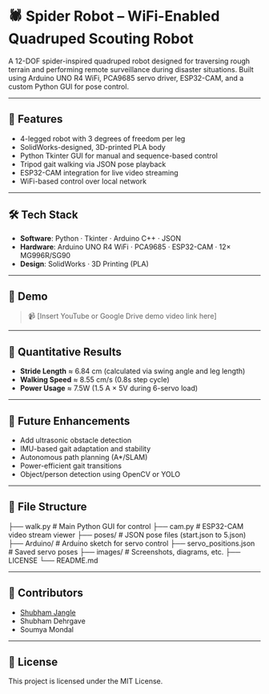 # 🕷️ Spider Robot – WiFi-Enabled Quadruped Scouting Robot

A 12-DOF spider-inspired quadruped robot designed for traversing rough terrain and performing remote surveillance during disaster situations. Built using Arduino UNO R4 WiFi, PCA9685 servo driver, ESP32-CAM, and a custom Python GUI for pose control.

---

## 🚀 Features

- 4-legged robot with 3 degrees of freedom per leg
- SolidWorks-designed, 3D-printed PLA body
- Python Tkinter GUI for manual and sequence-based control
- Tripod gait walking via JSON pose playback
- ESP32-CAM integration for live video streaming
- WiFi-based control over local network

---

## 🛠️ Tech Stack

- **Software**: Python · Tkinter · Arduino C++ · JSON
- **Hardware**: Arduino UNO R4 WiFi · PCA9685 · ESP32-CAM · 12× MG996R/SG90
- **Design**: SolidWorks · 3D Printing (PLA)

---

## 📸 Demo

> 📹 [Insert YouTube or Google Drive demo video link here]

---

## 📐 Quantitative Results

- **Stride Length** ≈ 6.84 cm (calculated via swing angle and leg length)
- **Walking Speed** ≈ 8.55 cm/s (0.8s step cycle)
- **Power Usage** ≈ 7.5W (1.5 A × 5V during 6-servo load)

---

## 🧠 Future Enhancements

- Add ultrasonic obstacle detection
- IMU-based gait adaptation and stability
- Autonomous path planning (A*/SLAM)
- Power-efficient gait transitions
- Object/person detection using OpenCV or YOLO

---

## 📁 File Structure
├── walk.py # Main Python GUI for control
├── cam.py # ESP32-CAM video stream viewer
├── poses/ # JSON pose files (start.json to 5.json)
├── Arduino/ # Arduino sketch for servo control
├── servo_positions.json # Saved servo poses
├── images/ # Screenshots, diagrams, etc.
├── LICENSE
└── README.md


---

## 👥 Contributors

- [Shubham Jangle](https://github.com/Shubh131102)  
- Shubham Dehrgave  
- Soumya Mondal

---

## 📜 License

This project is licensed under the MIT License.

